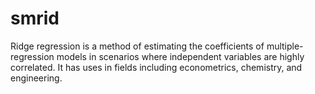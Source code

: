 # smrid
Ridge regression is a method of estimating the coefficients of multiple-regression models in scenarios where independent variables are highly correlated. It has uses in fields including econometrics, chemistry, and engineering.
